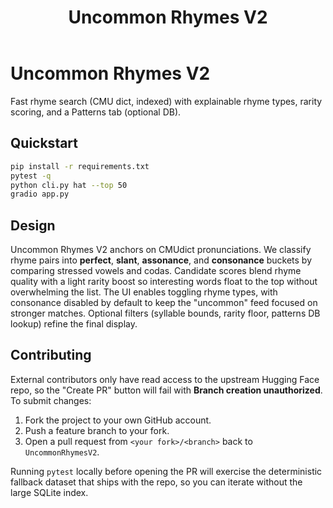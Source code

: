 ﻿---
title: Uncommon Rhymes V2
emoji: 🪄
colorFrom: green
colorTo: blue
sdk: gradio
sdk_version: "4.44.1"
app_file: app.py
pinned: false
---

# Uncommon Rhymes V2

Fast rhyme search (CMU dict, indexed) with explainable rhyme types, rarity scoring, and a Patterns tab (optional DB).

## Quickstart

```bash
pip install -r requirements.txt
pytest -q
python cli.py hat --top 50
gradio app.py
```

## Design

Uncommon Rhymes V2 anchors on CMUdict pronunciations. We classify rhyme pairs
into **perfect**, **slant**, **assonance**, and **consonance** buckets by
comparing stressed vowels and codas. Candidate scores blend rhyme quality with a
light rarity boost so interesting words float to the top without overwhelming
the list. The UI enables toggling rhyme types, with consonance disabled by
default to keep the "uncommon" feed focused on stronger matches. Optional
filters (syllable bounds, rarity floor, patterns DB lookup) refine the final
display.

## Contributing

External contributors only have read access to the upstream Hugging Face repo, so
the "Create PR" button will fail with **Branch creation unauthorized**. To submit
changes:

1. Fork the project to your own GitHub account.
2. Push a feature branch to your fork.
3. Open a pull request from `<your fork>/<branch>` back to `UncommonRhymesV2`.

Running `pytest` locally before opening the PR will exercise the deterministic
fallback dataset that ships with the repo, so you can iterate without the large
SQLite index.
